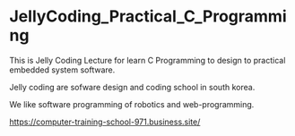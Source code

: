 # JellyCoding_Practical_C_Programming
This is Jelly Coding Lecture for learn C Programming to  design to practical embedded system software.

Jelly coding are sofware design and coding school in south korea.

We like software programming of robotics and web-programming. 

https://computer-training-school-971.business.site/



